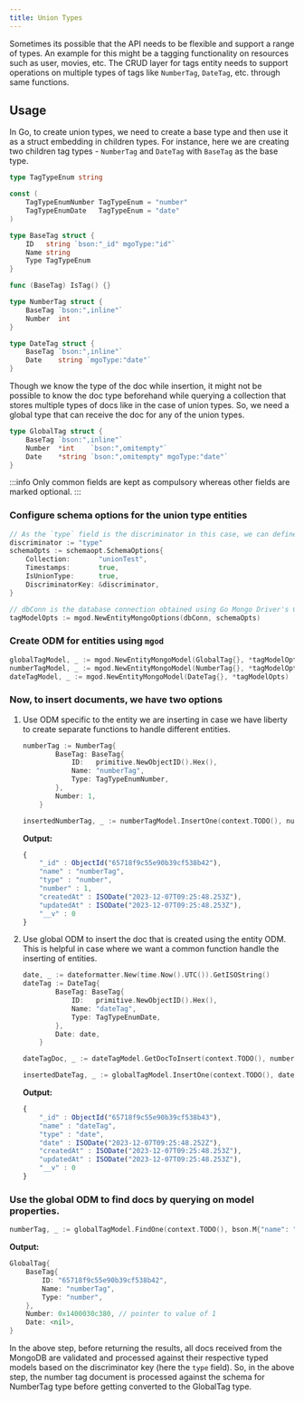 ```yaml
---
title: Union Types
---
```


Sometimes its possible that the API needs to be flexible and support a range of types. An example for this might be a tagging functionality on resources such as user, movies, etc. The CRUD layer for tags entity needs to support operations on multiple types of tags like `NumberTag`, `DateTag`, etc. through same functions.

## Usage

In Go, to create union types, we need to create a base type and then use it as a struct embedding in children types. For instance, here we are creating two children tag types - `NumberTag` and `DateTag` with `BaseTag` as the base type.

```go
type TagTypeEnum string

const (
	TagTypeEnumNumber TagTypeEnum = "number"
	TagTypeEnumDate   TagTypeEnum = "date"
)

type BaseTag struct {
	ID   string `bson:"_id" mgoType:"id"`
	Name string
	Type TagTypeEnum
}

func (BaseTag) IsTag() {}

type NumberTag struct {
	BaseTag `bson:",inline"`
	Number  int
}

type DateTag struct {
	BaseTag `bson:",inline"`
	Date    string `mgoType:"date"`
}
```

Though we know the type of the doc while insertion, it might not be possible to know the doc type beforehand while querying a collection that stores multiple types of docs like in the case of union types. So, we need a global type that can receive the doc for any of the union types.

```go
type GlobalTag struct {
	BaseTag `bson:",inline"`
	Number  *int    `bson:",omitempty"`
	Date    *string `bson:",omitempty" mgoType:"date"`
}
```

:::info
Only common fields are kept as compulsory whereas other fields are marked optional.
:::

### Configure schema options for the union type entities

```go
// As the `type` field is the discriminator in this case, we can define the DiscriminatorKey rather than relying on auto creation of `__t` field.
discriminator := "type"
schemaOpts := schemaopt.SchemaOptions{
	Collection:       "unionTest",
	Timestamps:       true,
	IsUnionType:      true,
	DiscriminatorKey: &discriminator,
}

// dbConn is the database connection obtained using Go Mongo Driver's Connect method.
tagModelOpts := mgod.NewEntityMongoOptions(dbConn, schemaOpts)
```

### Create ODM for entities using `mgod`

```go
globalTagModel, _ := mgod.NewEntityMongoModel(GlobalTag{}, *tagModelOpts)
numberTagModel, _ := mgod.NewEntityMongoModel(NumberTag{}, *tagModelOpts)
dateTagModel, _ := mgod.NewEntityMongoModel(DateTag{}, *tagModelOpts)
```

### Now, to insert documents, we have two options

1. Use ODM specific to the entity we are inserting in case we have liberty to create separate functions to handle different entities.

	```go
	numberTag := NumberTag{
			BaseTag: BaseTag{
				ID:   primitive.NewObjectID().Hex(),
				Name: "numberTag",
				Type: TagTypeEnumNumber,
			},
			Number: 1,
		}

	insertedNumberTag, _ := numberTagModel.InsertOne(context.TODO(), numberTag)
	```

	**Output:**

	```js
	{
		"_id" : ObjectId("65718f9c55e90b39cf538b42"),
		"name" : "numberTag",
		"type" : "number",
		"number" : 1,
		"createdAt" : ISODate("2023-12-07T09:25:48.253Z"),
		"updatedAt" : ISODate("2023-12-07T09:25:48.253Z"),
		"__v" : 0
	}
	```

2. Use global ODM to insert the doc that is created using the entity ODM. This is helpful in case where we want a common function handle the inserting of entities.

	```go
	date, _ := dateformatter.New(time.Now().UTC()).GetISOString()
	dateTag := DateTag{
			BaseTag: BaseTag{
				ID:   primitive.NewObjectID().Hex(),
				Name: "dateTag",
				Type: TagTypeEnumDate,
			},
			Date: date,
		}

	dateTagDoc, _ := dateTagModel.GetDocToInsert(context.TODO(), numberTag)

	insertedDateTag, _ := globalTagModel.InsertOne(context.TODO(), dateTagDoc)
	```

	**Output:**

	```js
	{
		"_id" : ObjectId("65718f9c55e90b39cf538b43"),
		"name" : "dateTag",
		"type" : "date",
		"date" : ISODate("2023-12-07T09:25:48.252Z"),
		"createdAt" : ISODate("2023-12-07T09:25:48.253Z"),
		"updatedAt" : ISODate("2023-12-07T09:25:48.253Z"),
		"__v" : 0
	}
	```

### Use the global ODM to find docs by querying on model properties.

```go
numberTag, _ := globalTagModel.FindOne(context.TODO(), bson.M{"name": "numberTag"})
```

**Output:**

```go
GlobalTag{
	BaseTag{
		ID: "65718f9c55e90b39cf538b42",
		Name: "numberTag",
		Type: "number",
	},
	Number: 0x1400030c380, // pointer to value of 1
	Date: <nil>,
}
```

In the above step, before returning the results, all docs received from the MongoDB are validated and processed against their respective typed models based on the discriminator key (here the `type` field). So, in the above step, the number tag document is processed against the schema for NumberTag type before getting converted to the GlobalTag type.
